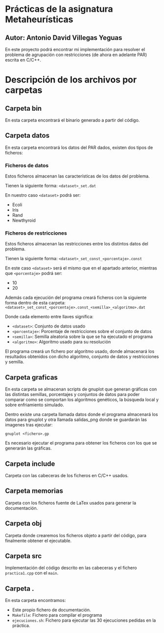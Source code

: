 # Prácticas de la asignatura Metaheurísticas

## Autor: Antonio David Villegas Yeguas

En este proyecto podrá encontrar mi implementación para resolver el problema de agrupación con restricciones (de ahora en adelante PAR) escrita en C/C++.


# Descripción de los archivos por carpetas

## Carpeta bin

En esta carpeta encontrará el binario generado a partir del código.

## Carpeta datos

En esta carpeta encontrará los datos del PAR dados, existen dos tipos de ficheros:

### Ficheros de datos

Estos ficheros almacenan las características de los datos del problema.

Tienen la siguiente forma: `<dataset>_set.dat`

En nuestro caso `<dataset>` podrá ser:

- Ecoli
- Iris
- Rand
- Newthyroid

### Ficheros de restricciones

Estos ficheros almacenan las restricciones entre los distintos datos del problema.

Tienen la siguiente forma: `<dataset>_set_const_<porcentaje>.const`

En este caso `<dataset>` será el mismo que en el apartado anterior, mientras que `<porcentaje>` podrá ser:

- 10
- 20


Además cada ejecución del programa creará ficheros con la siguiente forma dentro de esta carpeta: `<dataset>_set_const_<porcentaje>.const_<semilla>_<algoritmo>.dat`

Donde cada elemento entre llaves significa:

- `<dataset>`: Conjunto de datos usado
- `<porcentaje>`: Porcentaje de restricciones sobre el conjunto de datos
- `<semilla>`: Semilla aleatoria sobre la que se ha ejecutado el programa
- `<algoritmo>`: Algoritmo usado para su resolución


El programa creará un fichero por algoritmo usado, donde almacenará los resultados obtenidos con dicho algoritmo, conjunto de datos y restricciones y semilla.


## Carpeta graficas

En esta carpeta se almacenan scripts de gnuplot que generan gráficas con las distintas semillas, porcentajes y conjuntos de datos para poder comparar como se comportan los algoritmos genéticos, la búsqueda local y sobre enfriamiento simulado.

Dentro existe una carpeta llamada datos donde el programa almacenará los datos para gnuplot y otra llamada salidas_png donde se guardarán las imagenes tras ejecutar:

```
gnuplot <fichero>.gp
```

Es necesario ejecutar el programa para obtener los ficheros con los que se generarán las gráficas.

## Carpeta include

Carpeta con las cabeceras de los ficheros en C/C++ usados.

## Carpeta memorias

Carpeta con los ficheros fuente de LaTex usados para generar la documentación.

## Carpeta obj

Carpeta donde crearemos los ficheros objeto a partir del código, para finalmente obtener el ejecutable.

## Carpeta src

Implementación del código descrito en las cabeceras y el fichero `practica1.cpp` con el `main`.

## Carpeta .

En esta carpeta encontramos:

- Este propio fichero de documentación.
- `Makefile`: Fichero para compilar el programa
- `ejecuciones.sh`: Fichero para ejecutar las 30 ejecuciones pedidas en la práctica.
